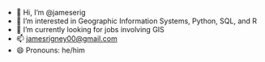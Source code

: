 - 👋 Hi, I’m @jameserig
- 👀 I’m interested in Geographic Information Systems, Python, SQL, and R
- 🌱 I’m currently looking for jobs involving GIS
- 📫 jamesrigney00@gmail.com 
- 😄 Pronouns: he/him

<!---
jameserig/jameserig is a ✨ special ✨ repository because its `README.md` (this file) appears on your GitHub profile.
You can click the Preview link to take a look at your changes.
--->
